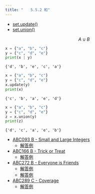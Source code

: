 ```yaml
---
title: "　　5.5.2 和"
---
```


* [set.update()](https://docs.python.org/ja/3/library/stdtypes.html#frozenset.update)
* [set.union()](https://docs.python.org/ja/3/library/stdtypes.html#frozenset.union)

$$
A \cup B
$$

```python:サンプルコード：sample_406.py
x = {"a", "b", "c"}
y = {"c", "d", "e"}
print(x | y)
```

```text:実行結果
{'d', 'b', 'e', 'c', 'a'}
```

```python:サンプルコード：sample_407.py
x = {"a", "b", "c"}
y = {"c", "d", "e"}
x.update(y)
print(x)
```

```text:実行結果
{'c', 'b', 'a', 'e', 'd'}
```

```python:サンプルコード：sample_408.py
x = {"a", "b", "c"}
y = {"c", "d", "e"}
z = x.union(y)
print(z)
```

```text:実行結果
{'d', 'c', 'a', 'e', 'b'}
```

- [ABC093 B - Small and Large Integers](https://atcoder.jp/contests/abc093/tasks/abc093_b)
    - [解答例](https://atcoder.jp/contests/abc093/submissions/17894098)
- [ABC166 B - Trick or Treat](https://atcoder.jp/contests/abc166/tasks/abc166_b)
    - [解答例](https://atcoder.jp/contests/abc166/submissions/17771410)
- [ABC272 B - Everyone is Friends](https://atcoder.jp/contests/abc272/tasks/abc272_b)
    - [解答例](https://atcoder.jp/contests/abc272/submissions/35517379)
    - [解答例](https://atcoder.jp/contests/abc272/submissions/35519062)
- [ABC289 C - Coverage](https://atcoder.jp/contests/abc289/tasks/abc289_c)
    - [解答例](https://atcoder.jp/contests/abc289/submissions/40568634)